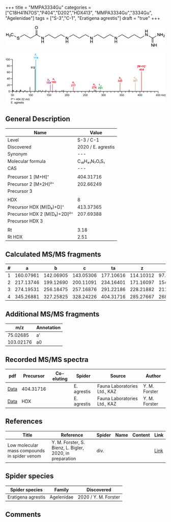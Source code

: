 +++
title = "MMPA3334Gu"
categories = ["C18H41N7OS","P404","D202","HDX413",
"MMPA3334Gu","3334Gu",
"Agelenidae"]
tags = ["S-3","C-1",
"Eratigena agrestis"]
draft = "true"
+++

![](/img/MMPA3334Gu.png)

![](/img_MSMS/404_MMPA3334Gu_Ea.png?classes=border)

## General Description

| Name                       | Value              |
|----------------------------|--------------------|
| Level                      | S-3 / C-1          |
| Discovered                 | 2020 / E. agrestis |
| Synonym                    | ---                |
| Molecular formula          | C₁₈H₄₁N₇O₁S₁                   |
| CAS                        | ---                |
|                            |                    |
| Precursor 1 [M+H]⁺         | 404.31716                   |
| Precursor 2 [M+2H]²⁺       | 202.66249                   |
| Precursor 3                |                    |
|                            |                    |
| HDX                        | 8                   |
| Precursor HDX   [M(D₈)+D]⁺   | 413.37365                   |
| Precursor HDX 2 [M(D₈)+2D]²⁺ | 207.69388                   |
| Precursor HDX 3            |                    |
|                            |                    |
| Rt                         | 3.18                  |
| Rt HDX                     | 2.51                  |

## Calculated MS/MS fragments

| # | a         | b         | c         | ta        | z         | y         | tz        |
|---|-----------|-----------|-----------|-----------|-----------|-----------|-----------|
| 1 | 160.07961 | 142.06905 | 143.05306 | 177.10616 | 114.10312 | 97.07657 | 131.12967 |
| 2 | 217.13746 | 199.12690 | 200.11091 | 234.16401 | 171.16097 | 154.13442 | 188.18752 |
| 3 | 274.19531 | 256.18475 | 257.16876 | 291.22186 | 228.21882 | 211.19227 | 245.24537 |
| 4 | 345.26881 | 327.25825 | 328.24226 | 404.31716 | 285.27667 | 268.25012 | 302.30322 |

## Additional MS/MS fragments

| m/z | Annotation |
|-----|------------|
| 75.02685    | a'           |
| 103.02176    | a0           |

## Recorded MS/MS spectra

| pdf                                             | Precursor | Co-eluting | Spider      | Source                       | Author        |
|-------------------------------------------------|-----------|------------|-------------|------------------------------|---------------|
| [Data](/pdf/E-agrestis/404_MMPA3334Gu_Ea.pdf)   | 404.31716 |            | E. agrestis | Fauna Laboratories Ltd., KAZ | Y. M. Forster |
| [Data](/pdf/E-agrestis/404_MMPA3334Gu_Ea_HDX.pdf)   | HDX |            | E. agrestis | Fauna Laboratories Ltd., KAZ | Y. M. Forster |


## References

| Title | Reference | Spider | Name | Content | Link |
|-------|-----------|--------|------|---------|------|
| Low molecular mass compounds in spider venom      | Y. M. Forster, S. Bienz, L. Bigler, 2020, in preparation          | div.       |   |   | [Link](unknown) |

## Spider species

| Spider species     | Family     | Discovered           |
|--------------------|------------|----------------------|
| Eratigena agrestis | Agelenidae | 2020 / Y. M. Forster |

## Comments